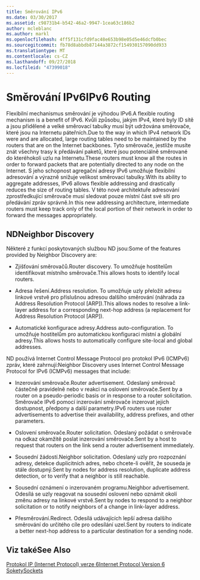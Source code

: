 ```yaml
---
title: Směrování IPv6
ms.date: 03/30/2017
ms.assetid: c98731b4-b542-46a2-9947-1cea63c186b2
author: mcleblanc
ms.author: markl
ms.openlocfilehash: 4ff5f131cfd9fac48e653b98e05d5e46dcfb0bec
ms.sourcegitcommit: fb78d8abbdb87144a3872cf154930157090dd933
ms.translationtype: MT
ms.contentlocale: cs-CZ
ms.lasthandoff: 09/27/2018
ms.locfileid: "47399018"
---
```

# <a name="ipv6-routing"></a><span data-ttu-id="b2ac8-102">Směrování IPv6</span><span class="sxs-lookup"><span data-stu-id="b2ac8-102">IPv6 Routing</span></span>
<span data-ttu-id="b2ac8-103">Flexibilní mechanismus směrování je výhodou IPv6.</span><span class="sxs-lookup"><span data-stu-id="b2ac8-103">A flexible routing mechanism is a benefit of IPv6.</span></span> <span data-ttu-id="b2ac8-104">Kvůli způsobu, jakým IPv4, které byly ID sítě a jsou přidělené a velké směrovací tabulky musí být udržována směrovače, které jsou na Internetu páteřních.</span><span class="sxs-lookup"><span data-stu-id="b2ac8-104">Due to the way in which IPv4 network IDs were and are allocated, large routing tables need to be maintained by the routers that are on the Internet backbones.</span></span> <span data-ttu-id="b2ac8-105">Tyto směrovače, jestliže musíte znát všechny trasy k předávání paketů, které jsou potenciálně směrované do kteréhokoli uzlu na Internetu.</span><span class="sxs-lookup"><span data-stu-id="b2ac8-105">These routers must know all the routes in order to forward packets that are potentially directed to any node on the Internet.</span></span> <span data-ttu-id="b2ac8-106">S jeho schopnost agregační adresy IPv6 umožňuje flexibilní adresování a výrazně snižuje velikost směrovací tabulky.</span><span class="sxs-lookup"><span data-stu-id="b2ac8-106">With its ability to aggregate addresses, IPv6 allows flexible addressing and drastically reduces the size of routing tables.</span></span> <span data-ttu-id="b2ac8-107">V této nové architektuře adresování zprostředkující směrovače musí sledovat pouze místní část své síti pro předávání zpráv správně.</span><span class="sxs-lookup"><span data-stu-id="b2ac8-107">In this new addressing architecture, intermediate routers must keep track only of the local portion of their network in order to forward the messages appropriately.</span></span>  
  
## <a name="neighbor-discovery"></a><span data-ttu-id="b2ac8-108">ND</span><span class="sxs-lookup"><span data-stu-id="b2ac8-108">Neighbor Discovery</span></span>  
 <span data-ttu-id="b2ac8-109">Některé z funkcí poskytovaných službou ND jsou:</span><span class="sxs-lookup"><span data-stu-id="b2ac8-109">Some of the features provided by Neighbor Discovery are:</span></span>  
  
-   <span data-ttu-id="b2ac8-110">Zjišťování směrovačů.</span><span class="sxs-lookup"><span data-stu-id="b2ac8-110">Router discovery.</span></span> <span data-ttu-id="b2ac8-111">To umožňuje hostitelům identifikovat místního směrovače.</span><span class="sxs-lookup"><span data-stu-id="b2ac8-111">This allows hosts to identify local routers.</span></span>  
  
-   <span data-ttu-id="b2ac8-112">Adresa řešení.</span><span class="sxs-lookup"><span data-stu-id="b2ac8-112">Address resolution.</span></span> <span data-ttu-id="b2ac8-113">To umožňuje uzly přeložit adresu linkové vrstvě pro příslušnou adresou dalšího směrování (náhrada za Address Resolution Protocol [ARP]).</span><span class="sxs-lookup"><span data-stu-id="b2ac8-113">This allows nodes to resolve a link-layer address for a corresponding next-hop address (a replacement for Address Resolution Protocol [ARP]).</span></span>  
  
-   <span data-ttu-id="b2ac8-114">Automatické konfigurace adresy.</span><span class="sxs-lookup"><span data-stu-id="b2ac8-114">Address auto-configuration.</span></span> <span data-ttu-id="b2ac8-115">To umožňuje hostitelům pro automatickou konfiguraci místní a globální adresy.</span><span class="sxs-lookup"><span data-stu-id="b2ac8-115">This allows hosts to automatically configure site-local and global addresses.</span></span>  
  
 <span data-ttu-id="b2ac8-116">ND používá Internet Control Message Protocol pro protokol IPv6 (ICMPv6) zpráv, které zahrnují:</span><span class="sxs-lookup"><span data-stu-id="b2ac8-116">Neighbor Discovery uses Internet Control Message Protocol for IPv6 (ICMPv6) messages that include:</span></span>  
  
-   <span data-ttu-id="b2ac8-117">Inzerování směrovače.</span><span class="sxs-lookup"><span data-stu-id="b2ac8-117">Router advertisement.</span></span> <span data-ttu-id="b2ac8-118">Odeslaný směrovač částečně pravidelně nebo v reakci na oslovení směrovače.</span><span class="sxs-lookup"><span data-stu-id="b2ac8-118">Sent by a router on a pseudo-periodic basis or in response to a router solicitation.</span></span> <span data-ttu-id="b2ac8-119">Směrovače IPv6 pomocí inzerování směrovače inzerovat jejich dostupnost, předpony a další parametry.</span><span class="sxs-lookup"><span data-stu-id="b2ac8-119">IPv6 routers use router advertisements to advertise their availability, address prefixes, and other parameters.</span></span>  
  
-   <span data-ttu-id="b2ac8-120">Oslovení směrovače.</span><span class="sxs-lookup"><span data-stu-id="b2ac8-120">Router solicitation.</span></span> <span data-ttu-id="b2ac8-121">Odeslaný požádat o směrovače na odkaz okamžitě poslat inzerování směrovače.</span><span class="sxs-lookup"><span data-stu-id="b2ac8-121">Sent by a host to request that routers on the link send a router advertisement immediately.</span></span>  
  
-   <span data-ttu-id="b2ac8-122">Sousední žádostí.</span><span class="sxs-lookup"><span data-stu-id="b2ac8-122">Neighbor solicitation.</span></span> <span data-ttu-id="b2ac8-123">Odeslaný uzly pro rozpoznání adresy, detekce duplicitních adres, nebo chcete-li ověřit, že souseda je stále dostupný.</span><span class="sxs-lookup"><span data-stu-id="b2ac8-123">Sent by nodes for address resolution, duplicate address detection, or to verify that a neighbor is still reachable.</span></span>  
  
-   <span data-ttu-id="b2ac8-124">Sousední oznámení o inzerovaném programu.</span><span class="sxs-lookup"><span data-stu-id="b2ac8-124">Neighbor advertisement.</span></span> <span data-ttu-id="b2ac8-125">Odesílá se uzly reagovat na sousední oslovení nebo oznámit okolí změnu adresy na linkové vrstvě.</span><span class="sxs-lookup"><span data-stu-id="b2ac8-125">Sent by nodes to respond to a neighbor solicitation or to notify neighbors of a change in link-layer address.</span></span>  
  
-   <span data-ttu-id="b2ac8-126">Přesměrování.</span><span class="sxs-lookup"><span data-stu-id="b2ac8-126">Redirect.</span></span> <span data-ttu-id="b2ac8-127">Odesílá udávajících lepší adresa dalšího směrování do určitého cíle pro odesílání uzel.</span><span class="sxs-lookup"><span data-stu-id="b2ac8-127">Sent by routers to indicate a better next-hop address to a particular destination for a sending node.</span></span>  
  
## <a name="see-also"></a><span data-ttu-id="b2ac8-128">Viz také</span><span class="sxs-lookup"><span data-stu-id="b2ac8-128">See Also</span></span>  
 [<span data-ttu-id="b2ac8-129">Protokol IP (Internet Protocol) verze 6</span><span class="sxs-lookup"><span data-stu-id="b2ac8-129">Internet Protocol Version 6</span></span>](../../../docs/framework/network-programming/internet-protocol-version-6.md)  
 [<span data-ttu-id="b2ac8-130">Sokety</span><span class="sxs-lookup"><span data-stu-id="b2ac8-130">Sockets</span></span>](../../../docs/framework/network-programming/sockets.md)
